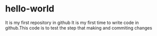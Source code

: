 # hello-world
It is my first repository in github
It is my first time to write code in github.This code is to test the step that making and commiting changes
